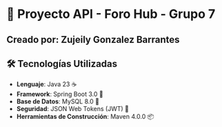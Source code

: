 # 🚀 Proyecto API - Foro Hub - Grupo 7 
## **Creado por:** Zujeily Gonzalez Barrantes 

## 🛠 Tecnologías Utilizadas

- **Lenguaje**: Java 23 ☕
- **Framework**: Spring Boot 3.0 🌱
- **Base de Datos**: MySQL 8.0 🐬
- **Seguridad**: JSON Web Tokens (JWT) 🔐
- **Herramientas de Construcción**: Maven 4.0.0 📦
